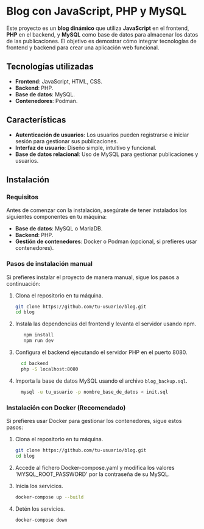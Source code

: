 # Blog con JavaScript, PHP y MySQL

Este proyecto es un **blog dinámico** que utiliza **JavaScript** en el frontend, **PHP** en el backend, y **MySQL** como base de datos para almacenar los datos de las publicaciones. El objetivo es demostrar cómo integrar tecnologías de frontend y backend para crear una aplicación web funcional.

## Tecnologías utilizadas

- **Frontend**: JavaScript, HTML, CSS.
- **Backend**: PHP.
- **Base de datos**: MySQL.
- **Contenedores**: Podman.

## Características

- **Autenticación de usuarios**: Los usuarios pueden registrarse e iniciar sesión para gestionar sus publicaciones.
- **Interfaz de usuario**: Diseño simple, intuitivo y funcional.
- **Base de datos relacional**: Uso de MySQL para gestionar publicaciones y usuarios.

## Instalación

### Requisitos

Antes de comenzar con la instalación, asegúrate de tener instalados los siguientes componentes en tu máquina:

- **Base de datos**: MySQL o MariaDB.
- **Backend**: PHP.
- **Gestión de contenedores**: Docker o Podman (opcional, si prefieres usar contenedores).

### Pasos de instalación manual

Si prefieres instalar el proyecto de manera manual, sigue los pasos a continuación:

1. Clona el repositorio en tu máquina.
     ```bash
   git clone https://github.com/tu-usuario/blog.git
   cd blog
   ```
2. Instala las dependencias del frontend y levanta el servidor usando npm.
   ```bash
      npm install
      npm run dev
   ```
3. Configura el backend ejecutando el servidor PHP en el puerto 8080.
   ```bash
     cd backend
     php -S localhost:8080
   ```
4. Importa la base de datos MySQL usando el archivo `blog_backup.sql`.
   ```bash
     mysql -u tu_usuario -p nombre_base_de_datos < init.sql
   ```
### Instalación con Docker (Recomendado)

Si prefieres usar Docker para gestionar los contenedores, sigue estos pasos:

1. Clona el repositorio en tu máquina.
   ```bash
   git clone https://github.com/tu-usuario/blog.git
   cd blog
   ```
3. Accede al fichero Docker-compose.yaml y modifica los valores  'MYSQL_ROOT_PASSWORD' por la contraseña de su MySQL.
    
4. Inicia los servicios.
      ```bash
     docker-compose up --build

   ```
5. Detén los servicios.
    ```bash
   docker-compose down
   ```
